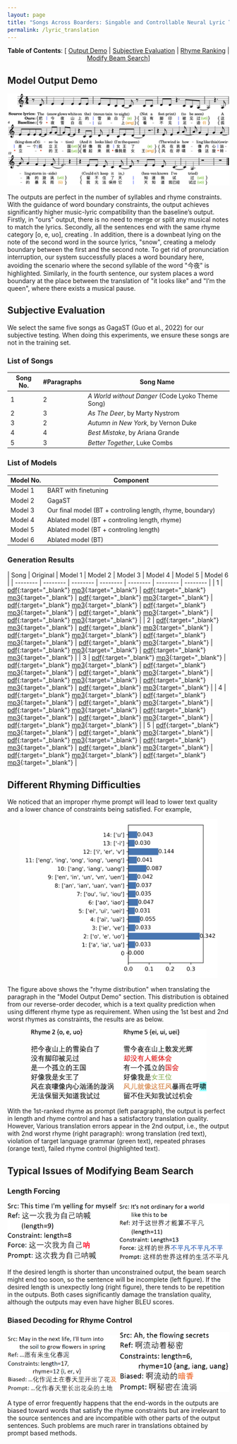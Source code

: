 ```yaml
---
layout: page
title: "Songs Across Boarders: Singable and Controllable Neural Lyric Translation"
permalink: /lyric_translation
---
```


<!-- # Songs Across Boarders: Singable and Controllable Neural Lyric Translation -->
<!-- Introduction -->

<p align="center">
<b>Table of Contents</b>: [ <a href="#model-output-demo">Output Demo</a> 
| <a href="#subjective-evaluation">Subjective Evaluation</a> 
| <a href="#different-rhyming-difficulties">Rhyme Ranking</a>
| <a href="#typical-issues-of-modifying-beam-search">Modify Beam Search</a>] 
</p>

## Model Output Demo
![image tooltip here](/assets/for_projects/LyricTrans/images/fig_letitgo.png)
<!-- TODO: add two audios -->

The outputs are perfect in the number of syllables
and rhyme constraints. With the guidance of word
boundary constraints, the output achieves significantly higher
music-lyric compatibility than the baseline’s output.
Firstly, in "ours" output, there is no need to merge or 
split any musical notes to match the lyrics. Secondly, all the sentences
end with the same rhyme category [o, e, uo], creating .
In addition, there is a downbeat lying on the note
of the second word in the source lyrics, "snow",
creating a melody boundary between the first and
the second note. To get rid of pronunciation interruption,
our system successfully places a word
boundary here, avoiding the scenario where the
second syllable of the word "今夜" is highlighted.
Similarly, in the fourth sentence, our system places
a word boundary at the place between the translation
of "it looks like" and "I’m the queen", where
there exists a musical pause.

## Subjective Evaluation
<!-- Procedures+Metrics, Outputs, Results -->
We select the same five songs as GagaST (Guo
et al., 2022) for our subjective testing. When doing
this experiments, we ensure these songs are not in
the training set.

### List of Songs

| Song No.  | #Paragraphs | Song Name |
| --------  | -------- | -------- |
| 1    | 2 | *A World without Danger* (Code Lyoko Theme Song)   |
| 2    | 3 | *As The Deer*, by Marty Nystrom   |
| 3    | 2 | *Autumn in New York*, by Vernon Duke |
| 4    | 4 | *Best Mistake*, by Ariana Grande |
| 5    | 3 | *Better Together*, Luke Combs |

### List of Models

| Model No. | Component |
| -------- | -------- |
| Model 1   | BART with finetuning   |
| Model 2   | GagaST   |
| Model 3   | Our final model (BT + controling length, rhyme, boundary) |
| Model 4   | Ablated model (BT + controling length, rhyme) |
| Model 5   | Ablated model (BT + controling length) |
| Model 6   | Ablated model (BT) |

### Generation Results

| Song | Original | Model 1 | Model 2 | Model 3 | Model 4 | Model 5 | Model 6 |
| -------- | -------- | -------- | -------- | -------- | -------- | -------- |
| 1   | [pdf](/assets/for_projects/LyricTrans/original/pdf/1.pdf){:target="_blank"} [mp3](/assets/for_projects/LyricTrans/original/mp3/1.mp3){:target="_blank"} | [pdf](/assets/for_projects/LyricTrans/1/pdf/1.pdf){:target="_blank"} [mp3](/assets/for_projects/LyricTrans/1/mp3/1.mp3){:target="_blank"} | [pdf](/assets/for_projects/LyricTrans/2/pdf/1.pdf){:target="_blank"} [mp3](/assets/for_projects/LyricTrans/2/mp3/1.mp3){:target="_blank"} | [pdf](/assets/for_projects/LyricTrans/3/pdf/1.pdf){:target="_blank"} [mp3](/assets/for_projects/LyricTrans/3/mp3/1.mp3){:target="_blank"} | [pdf](/assets/for_projects/LyricTrans/4/pdf/1.pdf){:target="_blank"} [mp3](/assets/for_projects/LyricTrans/4/mp3/1.mp3){:target="_blank"} | [pdf](/assets/for_projects/LyricTrans/5/pdf/1.pdf){:target="_blank"} [mp3](/assets/for_projects/LyricTrans/5/mp3/1.mp3){:target="_blank"} | [pdf](/assets/for_projects/LyricTrans/6/pdf/1.pdf){:target="_blank"} [mp3](/assets/for_projects/LyricTrans/6/mp3/1.mp3){:target="_blank"} |
| 2   | [pdf](/assets/for_projects/LyricTrans/original/pdf/2.pdf){:target="_blank"} [mp3](/assets/for_projects/LyricTrans/original/mp3/2.mp3){:target="_blank"} | [pdf](/assets/for_projects/LyricTrans/1/pdf/2.pdf){:target="_blank"} [mp3](/assets/for_projects/LyricTrans/1/mp3/2.mp3){:target="_blank"} | [pdf](/assets/for_projects/LyricTrans/2/pdf/2.pdf){:target="_blank"} [mp3](/assets/for_projects/LyricTrans/2/mp3/2.mp3){:target="_blank"} | [pdf](/assets/for_projects/LyricTrans/3/pdf/2.pdf){:target="_blank"} [mp3](/assets/for_projects/LyricTrans/3/mp3/2.mp3){:target="_blank"} | [pdf](/assets/for_projects/LyricTrans/4/pdf/2.pdf){:target="_blank"} [mp3](/assets/for_projects/LyricTrans/4/mp3/2.mp3){:target="_blank"} | [pdf](/assets/for_projects/LyricTrans/5/pdf/2.pdf){:target="_blank"} [mp3](/assets/for_projects/LyricTrans/5/mp3/2.mp3){:target="_blank"} | [pdf](/assets/for_projects/LyricTrans/6/pdf/2.pdf){:target="_blank"} [mp3](/assets/for_projects/LyricTrans/6/mp3/2.mp3){:target="_blank"} |
| 3   | [pdf](/assets/for_projects/LyricTrans/original/pdf/3.pdf){:target="_blank"} [mp3](/assets/for_projects/LyricTrans/original/mp3/3.mp3){:target="_blank"} | [pdf](/assets/for_projects/LyricTrans/1/pdf/3.pdf){:target="_blank"} [mp3](/assets/for_projects/LyricTrans/1/mp3/3.mp3){:target="_blank"} | [pdf](/assets/for_projects/LyricTrans/2/pdf/3.pdf){:target="_blank"} [mp3](/assets/for_projects/LyricTrans/2/mp3/3.mp3){:target="_blank"} | [pdf](/assets/for_projects/LyricTrans/3/pdf/3.pdf){:target="_blank"} [mp3](/assets/for_projects/LyricTrans/3/mp3/3.mp3){:target="_blank"} | [pdf](/assets/for_projects/LyricTrans/4/pdf/3.pdf){:target="_blank"} [mp3](/assets/for_projects/LyricTrans/4/mp3/3.mp3){:target="_blank"} | [pdf](/assets/for_projects/LyricTrans/5/pdf/3.pdf){:target="_blank"} [mp3](/assets/for_projects/LyricTrans/5/mp3/3.mp3){:target="_blank"} | [pdf](/assets/for_projects/LyricTrans/6/pdf/3.pdf){:target="_blank"} [mp3](/assets/for_projects/LyricTrans/6/mp3/3.mp3){:target="_blank"} |
| 4   | [pdf](/assets/for_projects/LyricTrans/original/pdf/4.pdf){:target="_blank"} [mp3](/assets/for_projects/LyricTrans/original/mp3/4.mp3){:target="_blank"} | [pdf](/assets/for_projects/LyricTrans/1/pdf/4.pdf){:target="_blank"} [mp3](/assets/for_projects/LyricTrans/1/mp3/4.mp3){:target="_blank"} | [pdf](/assets/for_projects/LyricTrans/2/pdf/4.pdf){:target="_blank"} [mp3](/assets/for_projects/LyricTrans/2/mp3/4.mp3){:target="_blank"} | [pdf](/assets/for_projects/LyricTrans/3/pdf/4.pdf){:target="_blank"} [mp3](/assets/for_projects/LyricTrans/3/mp3/4.mp3){:target="_blank"} | [pdf](/assets/for_projects/LyricTrans/4/pdf/4.pdf){:target="_blank"} [mp3](/assets/for_projects/LyricTrans/4/mp3/4.mp3){:target="_blank"} | [pdf](/assets/for_projects/LyricTrans/5/pdf/4.pdf){:target="_blank"} [mp3](/assets/for_projects/LyricTrans/5/mp3/4.mp3){:target="_blank"} | [pdf](/assets/for_projects/LyricTrans/6/pdf/4.pdf){:target="_blank"} [mp3](/assets/for_projects/LyricTrans/6/mp3/4.mp3){:target="_blank"} |
| 5   | [pdf](/assets/for_projects/LyricTrans/original/pdf/5.pdf){:target="_blank"} [mp3](/assets/for_projects/LyricTrans/original/mp3/5.mp3){:target="_blank"} | [pdf](/assets/for_projects/LyricTrans/1/pdf/5.pdf){:target="_blank"} [mp3](/assets/for_projects/LyricTrans/1/mp3/5.mp3){:target="_blank"} | [pdf](/assets/for_projects/LyricTrans/2/pdf/5.pdf){:target="_blank"} [mp3](/assets/for_projects/LyricTrans/2/mp3/5.mp3){:target="_blank"} | [pdf](/assets/for_projects/LyricTrans/3/pdf/5.pdf){:target="_blank"} [mp3](/assets/for_projects/LyricTrans/3/mp3/5.mp3){:target="_blank"} | [pdf](/assets/for_projects/LyricTrans/4/pdf/5.pdf){:target="_blank"} [mp3](/assets/for_projects/LyricTrans/4/mp3/5.mp3){:target="_blank"} | [pdf](/assets/for_projects/LyricTrans/5/pdf/5.pdf){:target="_blank"} [mp3](/assets/for_projects/LyricTrans/5/mp3/5.mp3){:target="_blank"} | [pdf](/assets/for_projects/LyricTrans/6/pdf/5.pdf){:target="_blank"} [mp3](/assets/for_projects/LyricTrans/6/mp3/5.mp3){:target="_blank"} |

## Different Rhyming Difficulties
We noticed that an improper rhyme prompt will
lead to lower text quality and a lower chance of
constraints being satisfied. For example, 
<p align="center">
  <img width="450" src="/assets/for_projects/LyricTrans/images/fig_rhyme_dist.png">
</p>
The figure above shows the "rhyme distribution" when translating the paragraph in the "Model Output Demo" section. This distribution is obtained from our reverse-order decoder, which is a text quality prediction when using different rhyme type as requirement.
When using the 1st best and 2nd worst rhymes as constraints, the results are as below.

<p align="center">
  <img width="400" src="/assets/for_projects/LyricTrans/images/fig_rhydif.png">
</p>

With the 1st-ranked rhyme as prompt (left paragraph), the output is perfect in length and rhyme control and has a satisfactory translation quality.
However, Various translation errors appear in the 2nd output, i.e., the output with 2nd worst rhyme (right paragraph): wrong translation (red text), violation of target language grammar (green text), repeated phrases (orange text), failed rhyme control (highlighted text). 

## Typical Issues of Modifying Beam Search
### Length Forcing
<p align="center">
  <img width="250" src="/assets/for_projects/LyricTrans/images/fig_biased1.png">
  <img width="250" src="/assets/for_projects/LyricTrans/images/fig_biased2.png">
</p>
If the desired length is shorter than unconstrained output, the beam search might
end too soon, so the sentence will be incomplete
(left figure). If the desired length is unexpectly long (right figure), there tends to be repetition
in the outputs. Both cases significantly damage the
translation quality, although the outputs may even have higher BLEU scores.

### Biased Decoding for Rhyme Control
<p align="center">
  <img width="250" src="/assets/for_projects/LyricTrans/images/fig_biased3.png">
  <img width="250" src="/assets/for_projects/LyricTrans/images/fig_biased4.png">
</p>
A type of error frequently
happens that the end-words in the outputs
are biased toward words that satisfy the rhyme constraints
but are irrelevant to the source sentences
and are incompatible with other parts of the output
sentences. Such problems
are much rarer in translations obtained by prompt based
methods.
